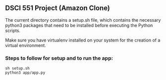 ## DSCI 551 Project (Amazon Clone)

The current directory contains a setup.sh file, which contains the necessary python3 packages that need to be installed before executing the Python scripts.

Make sure you have virtualenv installed on your system for the creation of a virtual environment.

### Steps to follow for setup and to run the app: 
    sh setup.sh
    python3 app/app.py